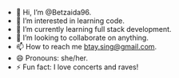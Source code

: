- 👋 Hi, I’m @Betzaida96.
- 👀 I’m interested in learning code.
- 🌱 I’m currently learning full stack development.
- 💞️ I’m looking to collaborate on anything.
- 📫 How to reach me btay.sing@gmail.com.
- 😄 Pronouns: she/her.
- ⚡ Fun fact: I love concerts and raves!

<!---
Betzaida96/Betzaida96 is a ✨ special ✨ repository because its `README.md` (this file) appears on your GitHub profile.
You can click the Preview link to take a look at your changes.
--->
